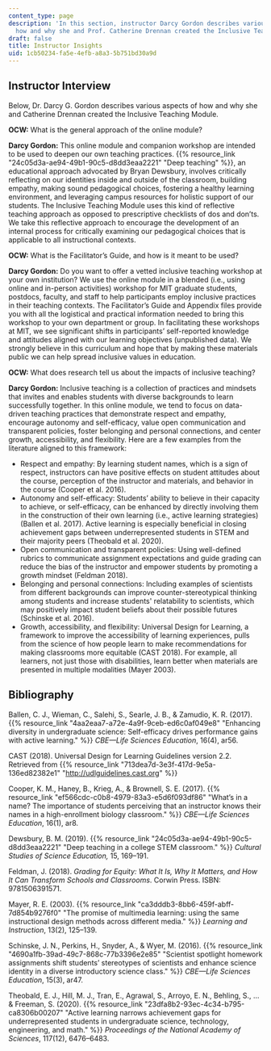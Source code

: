 ```yaml
---
content_type: page
description: 'In this section, instructor Darcy Gordon describes various aspects of
  how and why she and Prof. Catherine Drennan created the Inclusive Teaching Module.  '
draft: false
title: Instructor Insights
uid: 1cb50234-fa5e-4efb-a8a3-5b751bd30a9d
---
```

## Instructor Interview

Below, Dr. Darcy G. Gordon describes various aspects of how and why she and Catherine Drennan created the Inclusive Teaching Module.

**OCW:** What is the general approach of the online module?

**Darcy Gordon:** This online module and companion workshop are intended to be used to deepen our own teaching practices. {{% resource_link "24c05d3a-ae94-49b1-90c5-d8dd3eaa2221" "Deep teaching" %}}, an educational approach advocated by Bryan Dewsbury, involves critically reflecting on our identities inside and outside of the classroom, building empathy, making sound pedagogical choices, fostering a healthy learning environment, and leveraging campus resources for holistic support of our students. The Inclusive Teaching Module uses this kind of reflective teaching approach as opposed to prescriptive checklists of dos and don’ts. We take this reflective approach to encourage the development of an internal process for critically examining our pedagogical choices that is applicable to all instructional contexts.

**OCW:** What is the Facilitator’s Guide, and how is it meant to be used?

**Darcy Gordon:** Do you want to offer a vetted inclusive teaching workshop at your own institution? We use the online module in a blended (i.e., using online and in-person activities) workshop for MIT graduate students, postdocs, faculty, and staff to help participants employ inclusive practices in their teaching contexts. The Facilitator’s Guide and Appendix files provide you with all the logistical and practical information needed to bring this workshop to your own department or group. In facilitating these workshops at MIT, we see significant shifts in participants’ self-reported knowledge and attitudes aligned with our learning objectives (unpublished data). We strongly believe in this curriculum and hope that by making these materials public we can help spread inclusive values in education.

**OCW:** What does research tell us about the impacts of inclusive teaching?

**Darcy Gordon:** Inclusive teaching is a collection of practices and mindsets that invites and enables students with diverse backgrounds to learn successfully together. In this online module, we tend to focus on data-driven teaching practices that demonstrate respect and empathy, encourage autonomy and self-efficacy, value open communication and transparent policies, foster belonging and personal connections, and center growth, accessibility, and flexibility. Here are a few examples from the literature aligned to this framework:

- Respect and empathy: By learning student names, which is a sign of respect, instructors can have positive effects on student attitudes about the course, perception of the instructor and materials, and behavior in the course (Cooper et al. 2016).
- Autonomy and self-efficacy: Students’ ability to believe in their capacity to achieve, or self-efficacy, can be enhanced by directly involving them in the construction of their own learning (i.e., active learning strategies) (Ballen et al. 2017). Active learning is especially beneficial in closing achievement gaps between underrepresented students in STEM and their majority peers (Theobald et al. 2020).
- Open communication and transparent policies: Using well-defined rubrics to communicate assignment expectations and guide grading can reduce the bias of the instructor and empower students by promoting a growth mindset (Feldman 2018).
- Belonging and personal connections: Including examples of scientists from different backgrounds can improve counter-stereotypical thinking among students and increase students' relatability to scientists, which may positively impact student beliefs about their possible futures (Schinske et al. 2016).
- Growth, accessibility, and flexibility: Universal Design for Learning, a framework to improve the accessibility of learning experiences, pulls from the science of how people learn to make recommendations for making classrooms more equitable (CAST 2018). For example, all learners, not just those with disabilities, learn better when materials are presented in multiple modalities (Mayer 2003).

## Bibliography

Ballen, C. J., Wieman, C., Salehi, S., Searle, J. B., & Zamudio, K. R. (2017). {{% resource_link "4aa2eaa7-a72e-4a9f-9ceb-ed6c0af049e8" "Enhancing diversity in undergraduate science: Self-efficacy drives performance gains with active learning." %}} *CBE—Life Sciences Education*, 16(4), ar56.

CAST (2018). Universal Design for Learning Guidelines version 2.2. Retrieved from {{% resource_link "713dea7d-3e3f-417d-9e5a-136ed82382e1" "http://udlguidelines.cast.org" %}}

Cooper, K. M., Haney, B., Krieg, A., & Brownell, S. E. (2017). {{% resource_link "ef566cdc-c0b8-4979-83a3-e5d6f093df86" "What’s in a name? The importance of students perceiving that an instructor knows their names in a high-enrollment biology classroom." %}} *CBE—Life Sciences Education*, 16(1), ar8.

Dewsbury, B. M. (2019). {{% resource_link "24c05d3a-ae94-49b1-90c5-d8dd3eaa2221" "Deep teaching in a college STEM classroom." %}} *Cultural Studies of Science Education,* 15, 169–191.

Feldman, J. (2018). *Grading for Equity: What It Is, Why It Matters, and How It Can Transform Schools and Classrooms*. Corwin Press. ISBN: 9781506391571.

Mayer, R. E. (2003). {{% resource_link "ca3dddb3-8bb6-459f-abff-7d854b9276f0" "The promise of multimedia learning: using the same instructional design methods across different media." %}} *Learning and Instruction*, 13(2), 125–139.

Schinske, J. N., Perkins, H., Snyder, A., & Wyer, M. (2016). {{% resource_link "4690a1fb-39ad-49c7-868c-77b3396e2e85" "Scientist spotlight homework assignments shift students’ stereotypes of scientists and enhance science identity in a diverse introductory science class." %}} *CBE—Life Sciences Education*, 15(3), ar47.

Theobald, E. J., Hill, M. J., Tran, E., Agrawal, S., Arroyo, E. N., Behling, S., … & Freeman, S. (2020). {{% resource_link "23dfa8b2-93ec-4c34-b795-ca8306b00207" "Active learning narrows achievement gaps for underrepresented students in undergraduate science, technology, engineering, and math." %}} *Proceedings of the National Academy of Sciences*, 117(12), 6476–6483.